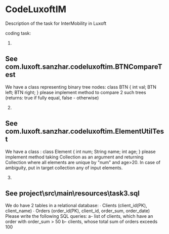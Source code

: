 # CodeLuxoftIM
Description of the task for InterMobility in Luxoft

coding task:

1) 
## See com.luxoft.sanzhar.codeluxoftim.BTNCompareTest
We have a class representing binary tree nodes:
class BTN {
    int val;
    BTN left;
    BTN right;
}
please implement method to compare 2 such trees (returns: true if fully equal, false - otherwise)

2) 
## See com.luxoft.sanzhar.codeluxoftim.ElementUtilTest
We have a class : class Element { int num; String name; int age; }
    please implement method taking Collection<Element> as an argument and returning Collection<Element> where all elements are unique by "num" and age>20. In case of ambiguity, put in target collection any of input elements.


3)
## See project\src\main\resources\task3.sql
We do have 2 tables in a relational database:
∙ Clients (client_id(PK), client_name)
∙ Orders (order_id(PK), client_id, order_sum, order_date)
Please write the following SQL queries:
  a- list of clients, which have an order with order_sum > 50
  b- clients, whose total sum of orders exceeds 100
  
